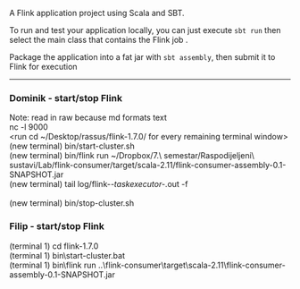 A Flink application project using Scala and SBT.

To run and test your application locally, you can just execute `sbt run` then select the main class that contains the Flink job . 

Package the application into a fat jar with `sbt assembly`, then submit it to Flink for execution 

---

### Dominik - start/stop Flink
Note: read in raw because md formats text  
nc -l 9000  
<run cd ~/Desktop/rassus/flink-1.7.0/ for every remaining terminal window>  
(new terminal) bin/start-cluster.sh  
(new terminal) bin/flink run ~/Dropbox/7.\ semestar/Raspodijeljeni\ sustavi/Lab/flink-consumer/target/scala-2.11/flink-consumer-assembly-0.1-SNAPSHOT.jar  
(new terminal) tail log/flink-*-taskexecutor-*.out -f  
<do your work...>  
(new terminal) bin/stop-cluster.sh  

### Filip - start/stop Flink
(terminal 1) cd flink-1.7.0  
(terminal 1) bin\start-cluster.bat  
(terminal 1) bin\flink run ..\flink-consumer\target\scala-2.11\flink-consumer-assembly-0.1-SNAPSHOT.jar

